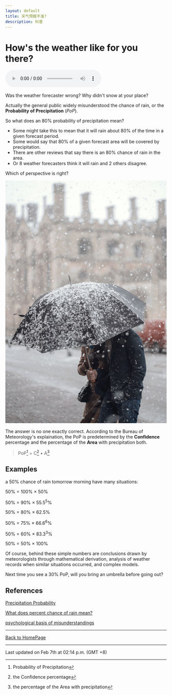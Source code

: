 ```yaml
---
layout: default
title: 天气预报不准?
description: 科普
---
```


# How's the weather like for you there?

<audio controls autoplay>
  <source src="../audio/childish.m4a" type="audio/mp4">
Your browser does not support the audio element.
</audio>

Was the weather forecaster wrong? Why didn't snow at your place?

Actually the general public widely misunderstood the chance of rain, or the **Probability of Precipitation** (*PoP*).

So what does an 80% probability of precipitation mean?

- Some might take this to mean that it will rain about 80% of the time in a given forecast period.
- Some would say that 80% of a given forecast area will be covered by precipitation.
- There are other reviews that say there is an 80% chance of rain in the area.
- Or 8 weather forecasters think it will rain and 2 others disagree.

Which of perspective is right?

![from Unsplash](../pic/SnowUmbrella.jpg "unsplash.com/photos/SuJp8ZpkubI")

The answer is no one exactly correct. According to the Bureau of Meteorology's explaination, the PoP is predetermined by the **Confidence** percentage and the percentage of the **Area** with precipitation both.

> PoP[^PoP] = C[^Confidence] • A[^Area]

[^PoP]:Probability of Precipitation
[^Confidence]:the Confidence percentage
[^Area]:the percentage of the Area with precipitation
## Examples

a 50% chance of rain tomorrow morning have many situations:

50% = 100% × 50%

50% = 90% × 55.5<sup>5</sup>%

50% = 80% × 62.5%

50% = 75% × 66.6<sup>6</sup>%

50% = 60% × 83.3<sup>3</sup>%

50% = 50% × 100%

Of course, behind these simple numbers are conclusions drawn by meteorologists through mathematical derivation, analysis of weather records when similar situations occurred, and complex models.

Next time you see a 30% PoP, will you bring an umbrella before going out?

## References

[Precipitation Probability](https://www.weather.gov/media/pah/WeatherEducation/pop.pdf)

[What does percent chance of rain mean?](https://sciencenotes.org/percent-chance-rain-mean/)

[psychological basis of misunderstandings](http://depts.washington.edu/forecast/documents/Probability_of_Precipitation(2009).pdf)

<hr />

[Back to HomePage](../../)

* * *
Last updated on Feb 7th at 02:14 p.m. (GMT +8)

